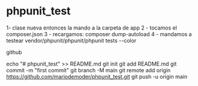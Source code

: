 # phpunit_test
1- clase nueva entonces la mando a la carpeta de app
2 - tocamos el composer.json
3 - recargamos:
composer dump-autoload
4 - mandamos a testear
vendor/phpunit/phpunit/phpunit tests --color



github

echo "# phpunit_test" >> README.md
git init
git add README.md
git commit -m "first commit"
git branch -M main
git remote add origin https://github.com/mariodemoder/phpunit_test.git
git push -u origin main
